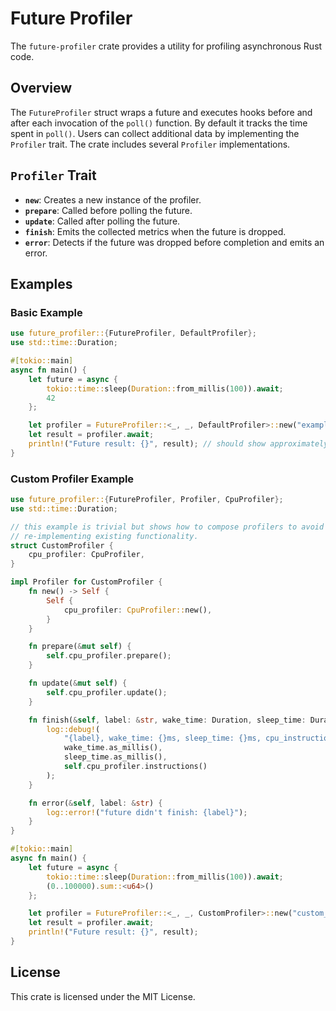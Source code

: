 # Future Profiler

The `future-profiler` crate provides a utility for profiling asynchronous Rust code.

## Overview

The `FutureProfiler` struct wraps a future and executes hooks before and after each invocation of the `poll()` function. By default it tracks the time spent in `poll()`. Users can collect additional data by implementing the `Profiler` trait. The crate includes several `Profiler` implementations.

## `Profiler` Trait
- **`new`**: Creates a new instance of the profiler.
- **`prepare`**: Called before polling the future.
- **`update`**: Called after polling the future.
- **`finish`**: Emits the collected metrics when the future is dropped.
- **`error`**: Detects if the future was dropped before completion and emits an error.

## Examples

### Basic Example

```rust
use future_profiler::{FutureProfiler, DefaultProfiler};
use std::time::Duration;

#[tokio::main]
async fn main() {
    let future = async {
        tokio::time::sleep(Duration::from_millis(100)).await;
        42
    };

    let profiler = FutureProfiler::<_, _, DefaultProfiler>::new("example_future", future);
    let result = profiler.await;
    println!("Future result: {}", result); // should show approximately no time spent executing and 100ms spent sleeping.
}
```

### Custom Profiler Example

```rust
use future_profiler::{FutureProfiler, Profiler, CpuProfiler};
use std::time::Duration;

// this example is trivial but shows how to compose profilers to avoid
// re-implementing existing functionality.
struct CustomProfiler {
    cpu_profiler: CpuProfiler,
}

impl Profiler for CustomProfiler {
    fn new() -> Self {
        Self {
            cpu_profiler: CpuProfiler::new(),
        }
    }

    fn prepare(&mut self) {
        self.cpu_profiler.prepare();
    }

    fn update(&mut self) {
        self.cpu_profiler.update();
    }

    fn finish(&self, label: &str, wake_time: Duration, sleep_time: Duration) {
        log::debug!(
            "{label}, wake_time: {}ms, sleep_time: {}ms, cpu_instructions: {}",
            wake_time.as_millis(),
            sleep_time.as_millis(),
            self.cpu_profiler.instructions()
        );
    }

    fn error(&self, label: &str) {
        log::error!("future didn't finish: {label}");
    }
}

#[tokio::main]
async fn main() {
    let future = async {
        tokio::time::sleep(Duration::from_millis(100)).await;
        (0..100000).sum::<u64>()
    };

    let profiler = FutureProfiler::<_, _, CustomProfiler>::new("custom_profiler", future);
    let result = profiler.await;
    println!("Future result: {}", result);
}
```

## License

This crate is licensed under the MIT License.  